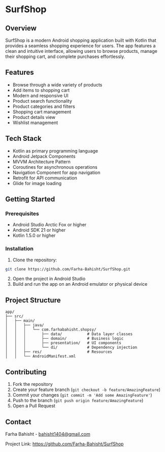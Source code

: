 # SurfShop 

## Overview
SurfShop is a modern Android shopping application built with Kotlin that provides a seamless shopping experience for users. The app features a clean and intuitive interface, allowing users to browse products, manage their shopping cart, and complete purchases effortlessly.

## Features
- Browse through a wide variety of products
- Add items to shopping cart
- Modern and responsive UI
- Product search functionality
- Product categories and filters
- Shopping cart management
- Product details view
- Wishlist management

## Tech Stack
- Kotlin as primary programming language
- Android Jetpack Components
- MVVM Architecture Pattern
- Coroutines for asynchronous operations
- Navigation Component for app navigation
- Retrofit for API communication
- Glide for image loading

## Getting Started

### Prerequisites
- Android Studio Arctic Fox or higher
- Android SDK 21 or higher
- Kotlin 1.5.0 or higher

### Installation
1. Clone the repository:
```bash
git clone https://github.com/Farha-Bahisht/SurfShop.git
```

2. Open the project in Android Studio
3. Build and run the app on an Android emulator or physical device

## Project Structure
```
app/
├── src/
│   ├── main/
│   │   ├── java/
│   │   │   └── com.farhabahisht.shopsy/
│   │   │       ├── data/           # Data layer classes
│   │   │       ├── domain/         # Business logic
│   │   │       ├── presentation/   # UI components
│   │   │       └── di/             # Dependency injection
│   │   ├── res/                    # Resources
│   │   └── AndroidManifest.xml
```

## Contributing
1. Fork the repository
2. Create your feature branch (`git checkout -b feature/AmazingFeature`)
3. Commit your changes (`git commit -m 'Add some AmazingFeature'`)
4. Push to the branch (`git push origin feature/AmazingFeature`)
5. Open a Pull Request


## Contact
Farha Bahisht - bahisht1404@gmail.com 

Project Link: https://github.com/Farha-Bahisht/SurfShop
